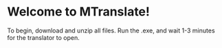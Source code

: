 # Welcome to MTranslate!

To begin, download and unzip all files. Run the .exe, and wait 1-3 minutes for the translator to open.
